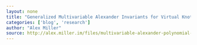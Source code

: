 ```yaml
---
layout: none
title: "Generalized Multivariable Alexander Invariants for Virtual Knots and Links"
categories: ['blog', 'research']
author: "Alex Miller"
source: http://alex.miller.im/files/multivariable-alexander-polynomial-virtual-knots.pdf
---
```

